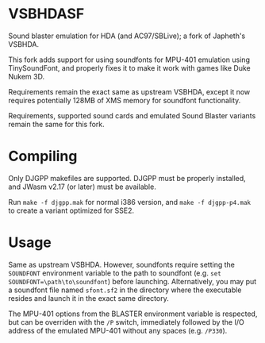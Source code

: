# VSBHDASF
Sound blaster emulation for HDA (and AC97/SBLive); a fork of Japheth's VSBHDA.

This fork adds support for using soundfonts for MPU-401 emulation using TinySoundFont, and properly fixes it to make it work with games like Duke Nukem 3D.

Requirements remain the exact same as upstream VSBHDA, except it now requires potentially 128MB of XMS memory for soundfont functionality.

Requirements, supported sound cards and emulated Sound Blaster variants remain the same for this fork.

# Compiling
Only DJGPP makefiles are supported. DJGPP must be properly installed, and JWasm v2.17 (or later) must be available.

Run `make -f djgpp.mak` for normal i386 version, and `make -f djgpp-p4.mak` to create a variant optimized for SSE2.

# Usage
Same as upstream VSBHDA. However, soundfonts require setting the `SOUNDFONT` environment variable to the path to soundfont (e.g. `set SOUNDFONT=\path\to\soundfont`) before launching. Alternatively, you may put a soundfont file named `sfont.sf2` in the directory where the executable resides and launch it in the exact same directory.

The MPU-401 options from the BLASTER environment variable is respected, but can be overriden with the `/P` switch, immediately followed by the I/O address of the emulated MPU-401 without any spaces (e.g. `/P330`).
